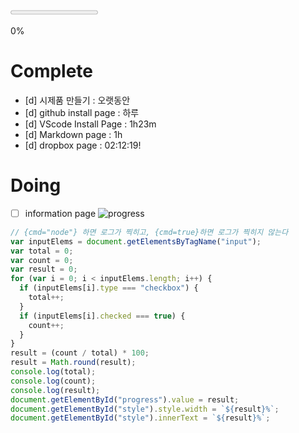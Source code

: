 <progress id="progress" value="0" max="100"><div class="progress-bar"><span id="style" >0%</span></div></progess>

<!-- <progress id="progress" value="49" max="100"><div class="progress-bar"><span id="style" style="width: 49%" >49%</span></div></progess> -->

# Complete

- [d] 시제품 만들기 : 오랫동안
- [d] github install page : 하루
- [d] VScode Install Page : 1h23m
- [d] Markdown page : 1h
- [d] dropbox page : 02:12:19!

# Doing

- [ ] information page ![progress](http://progressed.io/bar/50)

```javascript {cmd=true hide=true}
// {cmd="node"} 하면 로그가 찍히고, {cmd=true}하면 로그가 찍히지 않는다
var inputElems = document.getElementsByTagName("input");
var total = 0;
var count = 0;
var result = 0;
for (var i = 0; i < inputElems.length; i++) {
  if (inputElems[i].type === "checkbox") {
    total++;
  }
  if (inputElems[i].checked === true) {
    count++;
  }
}
result = (count / total) * 100;
result = Math.round(result);
console.log(total);
console.log(count);
console.log(result);
document.getElementById("progress").value = result;
document.getElementById("style").style.width = `${result}%`;
document.getElementById("style").innerText = `${result}%`;
```
